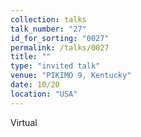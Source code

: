 ```yaml
---
collection: talks
talk_number: "27"
id_for_sorting: "0027"
permalink: /talks/0027
title: "" 
type: "invited talk"
venue: "PIKIMO 9, Kentucky"
date: 10/20
location: "USA"
---
```


Virtual
